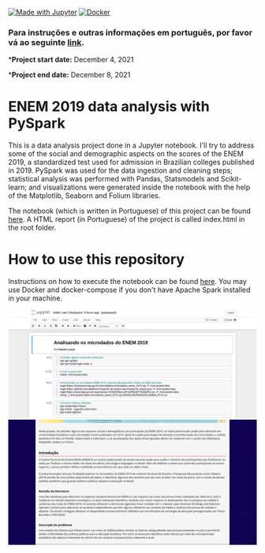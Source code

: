 [![Made with Jupyter](https://img.shields.io/badge/Made%20with-Jupyter-orange?style=for-the-badge&logo=Jupyter)](https://jupyter.org/try)
 [![Docker](https://badgen.net/badge/icon/docker?icon=docker&label)](https://https://docker.com/)


### Para instruções e outras informações em português, por favor vá ao seguinte [link](LEIA-ME.md).

***Project start date:** December 4, 2021

***Project end date:** December 8, 2021

# ENEM 2019 data analysis with PySpark
This is a data analysis project done in a Jupyter notebook. I'll try to address some of the social and demographic aspects on the scores of the ENEM 2019, a standardized test used for admission in Brazilian colleges published in 2019. PySpark was used for the data ingestion and cleaning steps; statistical analysis was performed with Pandas, Statsmodels and Scikit-learn; and visualizations were generated inside the notebook with the help of the Matplotlib, Seaborn and Folium libraries.

The notebook (which is written in Portuguese) of this project can be found [here](src/main.ipynb). A HTML report (in Portuguese) of the project is called index.html in the root folder.


# How to use this repository
Instructions on how to execute the notebook can be found [here](docs/en.md). You may use Docker and docker-compose if you don't have Apache Spark installed in your machine.

![Notebook](assets/images/notebook-preview.png)
![HTML](assets/images/html-preview.png)

